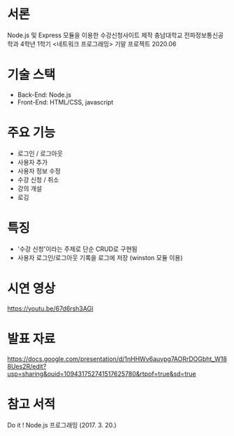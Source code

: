 # 서론

Node.js 및 Express 모듈을 이용한 수강신청사이트 제작
충남대학교 전파정보통신공학과 4학년 1학기 <네트워크 프로그래밍> 기말 프로젝트 2020.06

# 기술 스택
- Back-End: Node.js
- Front-End: HTML/CSS, javascript

# 주요 기능
- 로그인 / 로그아웃
- 사용자 추가
- 사용자 정보 수정
- 수강 신청 / 취소
- 강의 개설
- 로깅

# 특징
- '수강 신청'이라는 주제로 단순 CRUD로 구현됨
- 사용자 로그인/로그아웃 기록을 로그에 저장 (winston 모듈 이용)

# 시연 영상
https://youtu.be/67d6rsh3AGI

# 발표 자료
https://docs.google.com/presentation/d/1nHHWv6auvpg7AORrDOGbht_W188Ues2R/edit?usp=sharing&ouid=109431752741517625780&rtpof=true&sd=true

# 참고 서적
Do it ! Node.js 프로그래밍 (2017. 3. 20.)
